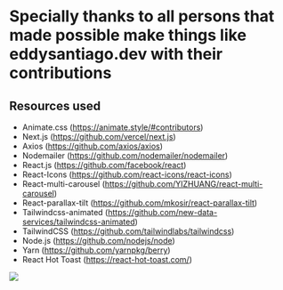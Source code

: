 # Specially thanks to all persons that made possible make things like eddysantiago.dev with their contributions

## Resources used

- Animate.css (https://animate.style/#contributors)
- Next.js (https://github.com/vercel/next.js)
- Axios (https://github.com/axios/axios)
- Nodemailer (https://github.com/nodemailer/nodemailer)
- React.js (https://github.com/facebook/react)
- React-Icons (https://github.com/react-icons/react-icons)
- React-multi-carousel (https://github.com/YIZHUANG/react-multi-carousel)
- React-parallax-tilt (https://github.com/mkosir/react-parallax-tilt)
- Tailwindcss-animated (https://github.com/new-data-services/tailwindcss-animated)
- TailwindCSS (https://github.com/tailwindlabs/tailwindcss)
- Node.js (https://github.com/nodejs/node)
- Yarn (https://github.com/yarnpkg/berry)
- React Hot Toast (https://react-hot-toast.com/)


![](https://em-content.zobj.net/thumbs/160/whatsapp/273/bird_1f426.png) 
